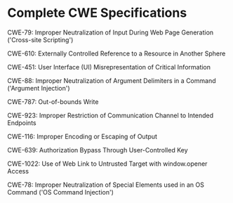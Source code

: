 

# Complete CWE Specifications

CWE-79: Improper Neutralization of Input During Web Page Generation ('Cross-site Scripting')

CWE-610: Externally Controlled Reference to a Resource in Another Sphere

CWE-451: User Interface (UI) Misrepresentation of Critical Information

CWE-88: Improper Neutralization of Argument Delimiters in a Command ('Argument Injection')

CWE-787: Out-of-bounds Write

CWE-923: Improper Restriction of Communication Channel to Intended Endpoints

CWE-116: Improper Encoding or Escaping of Output

CWE-639: Authorization Bypass Through User-Controlled Key

CWE-1022: Use of Web Link to Untrusted Target with window.opener Access

CWE-78: Improper Neutralization of Special Elements used in an OS Command ('OS Command Injection')